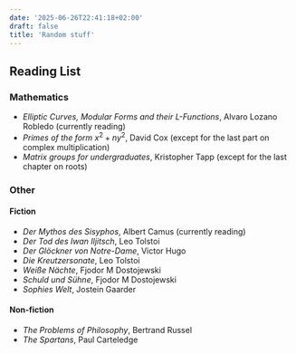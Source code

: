 ```yaml
---
date: '2025-06-26T22:41:18+02:00'
draft: false
title: 'Random stuff'
---
```


## Reading List

### Mathematics

- _Elliptic Curves, Modular Forms and their L-Functions_, Alvaro Lozano Robledo (currently reading)
- _Primes of the form_ $x^2 + ny^2$, David Cox (except for the last part on complex multiplication)
- _Matrix groups for undergraduates_, Kristopher Tapp (except for the last chapter on roots)

### Other

#### Fiction

- _Der Mythos des Sisyphos_, Albert Camus (currently reading)
- _Der Tod des Iwan Iljitsch_, Leo Tolstoi
- _Der Glöckner von Notre-Dame_, Victor Hugo
- _Die Kreutzersonate_, Leo Tolstoi
- _Weiße Nächte_, Fjodor M Dostojewski
- _Schuld und Sühne_, Fjodor M Dostojewski
- _Sophies Welt_, Jostein Gaarder


#### Non-fiction

- _The Problems of Philosophy_, Bertrand Russel
- _The Spartans_, Paul Carteledge
